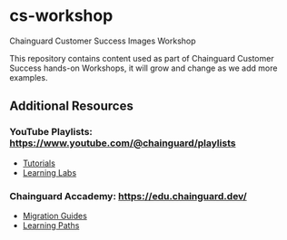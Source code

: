 # cs-workshop
Chainguard Customer Success Images Workshop

This repository contains content used as part of Chainguard Customer Success hands-on Workshops, it will grow and change as we add more examples.

## Additional Resources

### YouTube Playlists: https://www.youtube.com/@chainguard/playlists

* [Tutorials](https://youtube.com/playlist?list=PLLjvkjPNmuZkXzbd8GlV0hjI0if6lf3G8)
* [Learning Labs](https://youtube.com/playlist?list=PLLjvkjPNmuZmvi2ZDXicVAWAC_mg2Jpgn)

### Chainguard Accademy: https://edu.chainguard.dev/

* [Migration Guides](https://edu.chainguard.dev/chainguard/migration/)
* [Learning Paths](https://edu.chainguard.dev/chainguard/learning-paths/)
